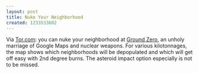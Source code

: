 ```yaml
---
layout: post
title: Nuke Your Neighborhood
created: 1233533602
---
```

Via [Tor.com](http://www.tor.com/index.php?option=com_content&view=blog&id=11645):  you can nuke your neighborhood at [Ground Zero](http://www.carloslabs.com/projects/200712B/GroundZero.html), an unholy marriage of Google Maps and nuclear weapons.  For various kilotonnages, the map shows which neighborhoods will be depopulated and which will get off easy with 2nd degree burns.  The asteroid impact option especially is not to be missed.
